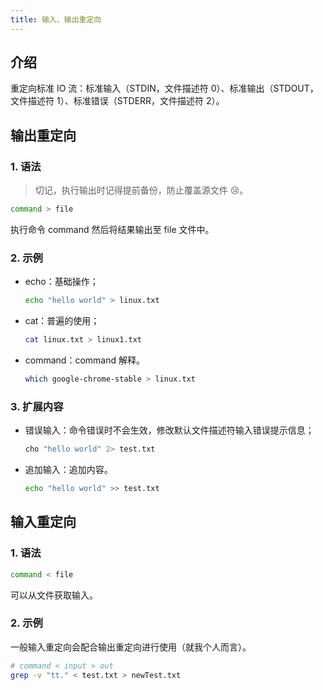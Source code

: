 ```yaml
---
title: 输入、输出重定向
---
```


## 介绍

重定向标准 IO 流：标准输入（STDIN，文件描述符 0）、标准输出（STDOUT，文件描述符 1）、标准错误（STDERR，文件描述符 2）。



## 输出重定向

### 1. 语法

> 切记，执行输出时记得提前备份，防止覆盖源文件 :cry:。

```bash
command > file
```

执行命令 command 然后将结果输出至 file 文件中。

### 2. 示例

+ echo：基础操作；

  ```bash
  echo "hello world" > linux.txt
  ```

+ cat：普遍的使用；

  ```bash
  cat linux.txt > linux1.txt
  ```

+ command：command 解释。

  ```bash
  which google-chrome-stable > linux.txt
  ```

### 3. 扩展内容

+ 错误输入：命令错误时不会生效，修改默认文件描述符输入错误提示信息；

  ```bash
  cho "hello world" 2> test.txt
  ```

+ 追加输入：追加内容。

  ```bash
  echo "hello world" >> test.txt
  ```



## 输入重定向

### 1. 语法

```bash
command < file
```

可以从文件获取输入。

### 2. 示例

一般输入重定向会配合输出重定向进行使用（就我个人而言）。

```bash
# command < input > out
grep -v "tt." < test.txt > newTest.txt
```

